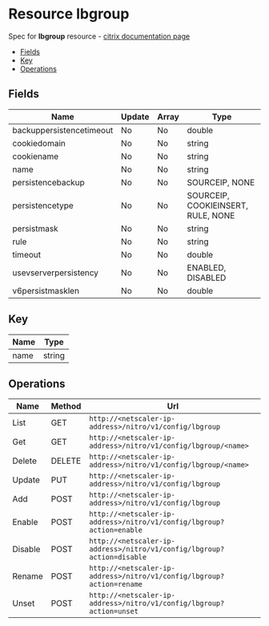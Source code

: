 # Resource lbgroup

Spec for **lbgroup** resource - [citrix documentation page](https://developer-docs.citrix.com/projects/netscaler-nitro-api/en/11.0/configuration/load-balancing/lbgroup/lbgroup/)

- [Fields](#fields)
- [Key](#key)
- [Operations](#operations)

## Fields

| Name | Update | Array | Type |
|----|----|----|----|
|backuppersistencetimeout|No|No|double|
|cookiedomain|No|No|string|
|cookiename|No|No|string|
|name|No|No|string|
|persistencebackup|No|No|SOURCEIP, NONE|
|persistencetype|No|No|SOURCEIP, COOKIEINSERT, RULE, NONE|
|persistmask|No|No|string|
|rule|No|No|string|
|timeout|No|No|double|
|usevserverpersistency|No|No|ENABLED, DISABLED|
|v6persistmasklen|No|No|double|

## Key

| Name | Type |
|----|----|
| name | string |

## Operations

| Name | Method | Url |
|----|----|----|
| List | GET | `http://<netscaler-ip-address>/nitro/v1/config/lbgroup` |
| Get | GET | `http://<netscaler-ip-address>/nitro/v1/config/lbgroup/<name>` |
| Delete | DELETE | `http://<netscaler-ip-address>/nitro/v1/config/lbgroup/<name>` |
| Update | PUT | `http://<netscaler-ip-address>/nitro/v1/config/lbgroup` |
| Add | POST | `http://<netscaler-ip-address>/nitro/v1/config/lbgroup` |
| Enable | POST | `http://<netscaler-ip-address>/nitro/v1/config/lbgroup?action=enable` |
| Disable | POST | `http://<netscaler-ip-address>/nitro/v1/config/lbgroup?action=disable` |
| Rename | POST | `http://<netscaler-ip-address>/nitro/v1/config/lbgroup?action=rename` |
| Unset | POST | `http://<netscaler-ip-address>/nitro/v1/config/lbgroup?action=unset` |

